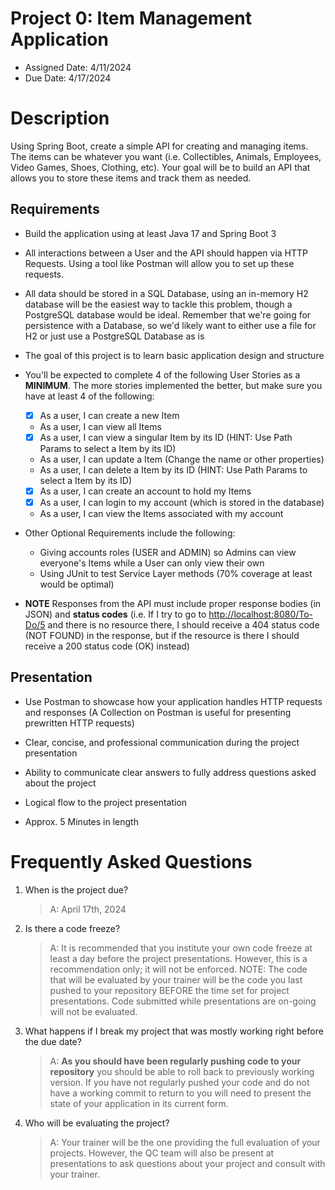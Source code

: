 # Project 0: Item Management Application

* Assigned Date: 4/11/2024
* Due Date: 4/17/2024

# Description

Using Spring Boot, create a simple API for creating and managing items. The items can be whatever you want (i.e. Collectibles, Animals, Employees, Video Games, Shoes, Clothing, etc). Your goal will be to build an API that allows you to store these items and track them as needed.

## Requirements

* Build the application using at least Java 17 and Spring Boot 3

* All interactions between a User and the API should happen via HTTP Requests. Using a tool like Postman will allow you to set up these requests.

* All data should be stored in a SQL Database, using an in-memory H2 database will be the easiest way to tackle this problem, though a PostgreSQL database would be ideal. Remember that we're going for persistence with a Database, so we'd likely want to either use a file for H2 or just use a PostgreSQL Database as is

* The goal of this project is to learn basic application design and structure

* You'll be expected to complete 4 of the following User Stories as a **MINIMUM**. The more stories implemented the better, but make sure you have at least 4 of the following:

  * [x] As a user, I can create a new Item
  * As a user, I can view all Items
  * [x] As a user, I can view a singular Item by its ID (HINT: Use Path Params to select a Item by its ID)
  * As a user, I can update a Item (Change the name or other properties)
  * As a user, I can delete a Item by its ID (HINT: Use Path Params to select a Item by its ID)
  * [x] As a user, I can create an account to hold my Items
  * [x] As a user, I can login to my account (which is stored in the database)
  * As a user, I can view the Items associated with my account

* Other Optional Requirements include the following:
  * Giving accounts roles (USER and ADMIN) so Admins can view everyone's Items while a User can only view their own
  * Using JUnit to test Service Layer methods (70% coverage at least would be optimal)

* **NOTE** Responses from the API must include proper response bodies (in JSON) and **status codes** (i.e. If I try to go to <http://localhost:8080/To-Do/5> and there is no resource there, I should receive a 404 status code (NOT FOUND) in the response, but if the resource is there I should receive a 200 status code (OK) instead)

## Presentation

* Use Postman to showcase how your application handles HTTP requests and responses (A Collection on Postman is useful for presenting prewritten HTTP requests)

* Clear, concise, and professional communication during the project presentation
* Ability to communicate clear answers to fully address questions asked about the project
* Logical flow to the project presentation
* Approx. 5 Minutes in length

# Frequently Asked Questions

1. When is the project due?
    >A: April 17th, 2024
2. Is there a code freeze?
    >A: It is recommended that you institute your own code freeze at least a day before the project presentations. However, this is a recommendation only; it will not be enforced. NOTE: The code that will be evaluated by your trainer will be the code you last pushed to your repository BEFORE the time set for project presentations. Code submitted while presentations are on-going will not be evaluated.
3. What happens if I break my project that was mostly working right before the due date?
    >A: **As you should have been regularly pushing code to your repository** you should be able to roll back to previously working version. If you have not regularly pushed your code and do not have a working commit to return to you will need to present the state of your application in its current form.
4. Who will be evaluating the project?
    >A: Your trainer will be the one providing the full evaluation of your projects. However, the QC team will also be present at presentations to ask questions about your project and consult with your trainer.

